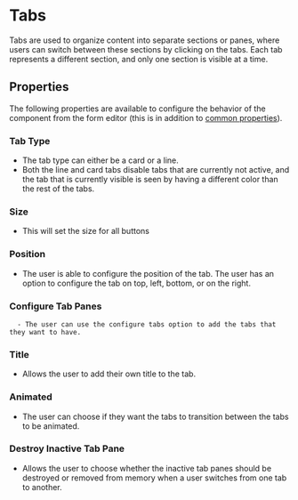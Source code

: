 # Tabs

Tabs are used to organize content into separate sections or panes, where users can switch between these sections by clicking on the tabs. Each tab represents a different section, and only one section is visible at a time.

[//]: # '<iframe width="100%" height="500" src="https://pd-docs-adminportal-test.shesha.dev/shesha/forms-designer/?id=41d541dc-75c9-4436-ad41-3b39ea828efb" title="Tabs Component" ></iframe>'

## Properties

The following properties are available to configure the behavior of the component from the form editor (this is in addition to [common properties](/docs/front-end-basics/form-components/common-component-properties.md)).

### Tab Type

- The tab type can either be a card or a line.
- Both the line and card tabs disable tabs that are currently not active, and the tab that is currently visible is seen by having a different color than the rest of the tabs.

### Size

- This will set the size for all buttons

### Position

- The user is able to configure the position of the tab. The user has an option to configure the tab on top, left, bottom, or on the right.

### Configure Tab Panes

      - The user can use the configure tabs option to add the tabs that they want to have.

  <!-- ![Configure Tab Panes]() -->

### Title

- Allows the user to add their own title to the tab.

### Animated

- The user can choose if they want the tabs to transition between the tabs to be animated.

### Destroy Inactive Tab Pane

- Allows the user to choose whether the inactive tab panes should be destroyed or removed from memory when a user switches from one tab to another.
